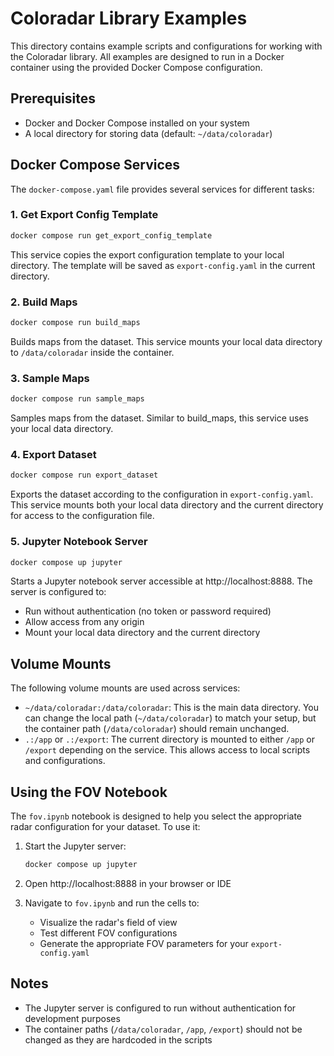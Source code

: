# Coloradar Library Examples

This directory contains example scripts and configurations for working with the Coloradar library. All examples are designed to run in a Docker container using the provided Docker Compose configuration.

## Prerequisites

- Docker and Docker Compose installed on your system
- A local directory for storing data (default: `~/data/coloradar`)

## Docker Compose Services

The `docker-compose.yaml` file provides several services for different tasks:

### 1. Get Export Config Template
```bash
docker compose run get_export_config_template
```
This service copies the export configuration template to your local directory. The template will be saved as `export-config.yaml` in the current directory.

### 2. Build Maps
```bash
docker compose run build_maps
```
Builds maps from the dataset. This service mounts your local data directory to `/data/coloradar` inside the container.

### 3. Sample Maps
```bash
docker compose run sample_maps
```
Samples maps from the dataset. Similar to build_maps, this service uses your local data directory.

### 4. Export Dataset
```bash
docker compose run export_dataset
```
Exports the dataset according to the configuration in `export-config.yaml`. This service mounts both your local data directory and the current directory for access to the configuration file.

### 5. Jupyter Notebook Server
```bash
docker compose up jupyter
```
Starts a Jupyter notebook server accessible at http://localhost:8888. The server is configured to:
- Run without authentication (no token or password required)
- Allow access from any origin
- Mount your local data directory and the current directory

## Volume Mounts

The following volume mounts are used across services:

- `~/data/coloradar:/data/coloradar`: This is the main data directory. You can change the local path (`~/data/coloradar`) to match your setup, but the container path (`/data/coloradar`) should remain unchanged.
- `.:/app` or `.:/export`: The current directory is mounted to either `/app` or `/export` depending on the service. This allows access to local scripts and configurations.

## Using the FOV Notebook

The `fov.ipynb` notebook is designed to help you select the appropriate radar configuration for your dataset. To use it:

1. Start the Jupyter server:
   ```bash
   docker compose up jupyter
   ```

2. Open http://localhost:8888 in your browser or IDE

3. Navigate to `fov.ipynb` and run the cells to:
   - Visualize the radar's field of view
   - Test different FOV configurations
   - Generate the appropriate FOV parameters for your `export-config.yaml`

## Notes

- The Jupyter server is configured to run without authentication for development purposes
- The container paths (`/data/coloradar`, `/app`, `/export`) should not be changed as they are hardcoded in the scripts 